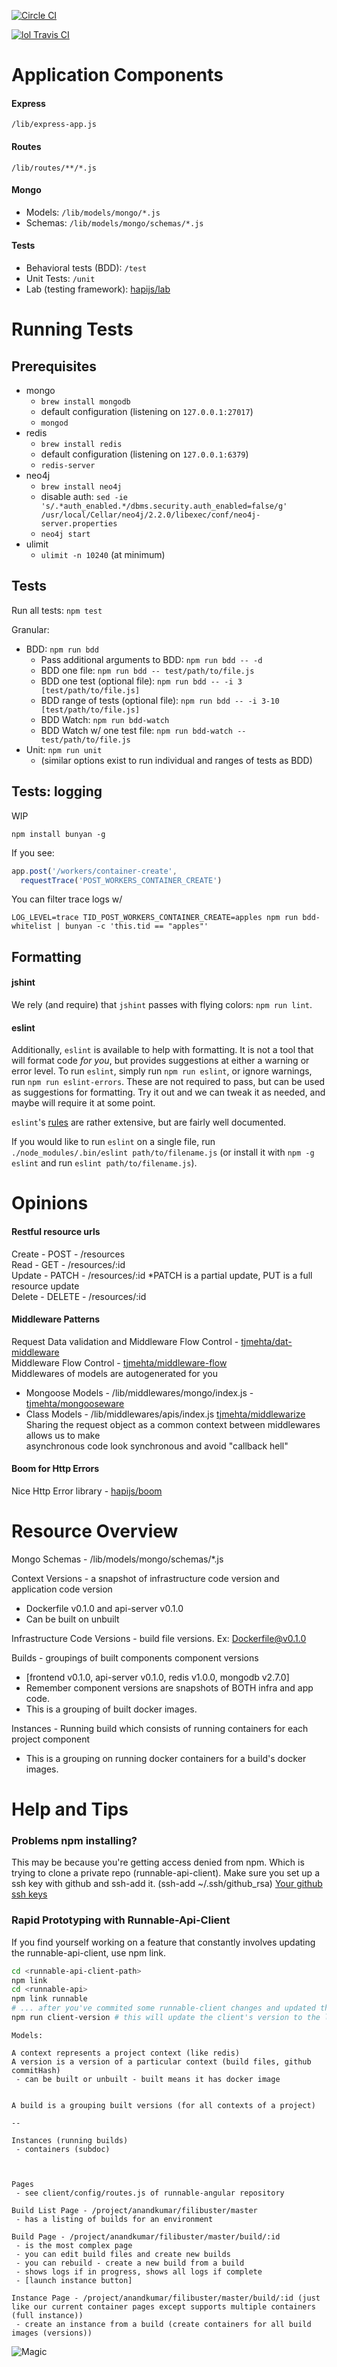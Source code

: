 [![Circle CI](https://circleci.com/gh/CodeNow/api.svg?style=svg&circle-token=15c68bfd7d9ca99637f0c5a6e05505366f5d9fd3)](https://circleci.com/gh/CodeNow/api)

[![lol Travis CI](https://magnum.travis-ci.com/CodeNow/api.svg?token=CEnbe3bPEVFTjYa2MCtJ&branch=master)](https://magnum.travis-ci.com/CodeNow/api)

# Application Components

#### Express

`/lib/express-app.js`

#### Routes

`/lib/routes/**/*.js`

#### Mongo

- Models: `/lib/models/mongo/*.js`
- Schemas: `/lib/models/mongo/schemas/*.js`

#### Tests

- Behavioral tests (BDD): `/test`
- Unit Tests: `/unit`
- Lab (testing framework): [hapijs/lab](https://github.com/hapijs/lab)

# Running Tests

## Prerequisites

- mongo
  - `brew install mongodb`
  - default configuration (listening on `127.0.0.1:27017`)
  - `mongod`
- redis
  - `brew install redis`
  - default configuration (listening on `127.0.0.1:6379`)
  - `redis-server`
- neo4j
  - `brew install neo4j`
  - disable auth: `sed -ie 's/.*auth_enabled.*/dbms.security.auth_enabled=false/g' /usr/local/Cellar/neo4j/2.2.0/libexec/conf/neo4j-server.properties`
  - `neo4j start`
- ulimit
  - `ulimit -n 10240` (at minimum)

## Tests

Run all tests: `npm test`

Granular:

- BDD: `npm run bdd`
  - Pass additional arguments to BDD: `npm run bdd -- -d`
  - BDD one file: `npm run bdd -- test/path/to/file.js`
  - BDD one test (optional file): `npm run bdd -- -i 3 [test/path/to/file.js]`
  - BDD range of tests (optional file): `npm run bdd -- -i 3-10 [test/path/to/file.js]`
  - BDD Watch: `npm run bdd-watch`
  - BDD Watch w/ one test file: `npm run bdd-watch -- test/path/to/file.js`
- Unit: `npm run unit`
  - (similar options exist to run individual and ranges of tests as BDD)

## Tests: logging
WIP

`npm install bunyan -g`

If you see:  
```js
app.post('/workers/container-create',
  requestTrace('POST_WORKERS_CONTAINER_CREATE')
```

You can filter trace logs w/
```
LOG_LEVEL=trace TID_POST_WORKERS_CONTAINER_CREATE=apples npm run bdd-whitelist | bunyan -c 'this.tid == "apples"'
```

## Formatting

#### jshint

We rely (and require) that `jshint` passes with flying colors: `npm run lint`.

#### eslint

Additionally, `eslint` is available to help with formatting. It is not a tool that will format code _for you_, but provides suggestions at either a warning or error level. To run `eslint`, simply run `npm run eslint`, or ignore warnings, run `npm run eslint-errors`. These are not required to pass, but can be used as suggestions for formatting. Try it out and we can tweak it as needed, and maybe will require it at some point.

`eslint`'s [rules](http://eslint.org/docs/rules/) are rather extensive, but are fairly well documented.

If you would like to run `eslint` on a single file, run `./node_modules/.bin/eslint path/to/filename.js` (or install it with `npm -g eslint` and run `eslint path/to/filename.js`).

# Opinions

#### Restful resource urls

Create - POST   - /resources  
Read   - GET    - /resources/:id  
Update - PATCH  - /resources/:id  *PATCH is a partial update, PUT is a full resource update  
Delete - DELETE - /resources/:id  

#### Middleware Patterns

Request Data validation and Middleware Flow Control -   [tjmehta/dat-middleware](https://github.com/tjmehta/dat-middleware)  
Middleware Flow Control - [tjmehta/middleware-flow](https://github.com/tjmehta/middleware-flow)  
Middlewares of models are autogenerated for you  
* Mongoose Models - /lib/middlewares/mongo/index.js -   [tjmehta/mongooseware](https://github.com/tjmehta/mongooseware)  
* Class Models - /lib/middlewares/apis/index.js [tjmehta/middlewarize](https://github.com/tjmehta/middlewarize)  
Sharing the request object as a common context between middlewares allows us to make  
asynchronous code look synchronous and avoid "callback hell"  


#### Boom for Http Errors

Nice Http Error library - [hapijs/boom](https://github.com/hapijs/boom)

# Resource Overview

Mongo Schemas - /lib/models/mongo/schemas/*.js

Context Versions - a snapshot of infrastructure code version and application code version
* Dockerfile v0.1.0 and api-server v0.1.0
* Can be built on unbuilt

Infrastructure Code Versions - build file versions. Ex: Dockerfile@v0.1.0

Builds - groupings of built components component versions
* [frontend v0.1.0, api-server v0.1.0, redis v1.0.0, mongodb v2.7.0]
* Remember component versions are snapshots of BOTH infra and app code.
* This is a grouping of built docker images.

Instances - Running build which consists of running containers for each project component
* This is a grouping on running docker containers for a build's docker images.


# Help and Tips

### Problems npm installing?

This may be because you're getting access denied from npm. Which is trying to clone a private repo (runnable-api-client). Make sure you set up a ssh key with github and ssh-add it. (ssh-add ~/.ssh/github_rsa)
[Your github ssh keys](https://github.com/settings/ssh)

### Rapid Prototyping with Runnable-Api-Client

If you find yourself working on a feature that constantly involves updating the runnable-api-client, use npm link.
```bash
cd <runnable-api-client-path>
npm link
cd <runnable-api>
npm link runnable
# ... after you've commited some runnable-client changes and updated the version
npm run client-version # this will update the client's version to the latest in the package.json - remember to commit it.
```
```
Models:

A context represents a project context (like redis)
A version is a version of a particular context (build files, github commitHash)
 - can be built or unbuilt - built means it has docker image


A build is a grouping built versions (for all contexts of a project)

--

Instances (running builds)
 - containers (subdoc)



Pages
 - see client/config/routes.js of runnable-angular repository

Build List Page - /project/anandkumar/filibuster/master
 - has a listing of builds for an environment

Build Page - /project/anandkumar/filibuster/master/build/:id
 - is the most complex page
 - you can edit build files and create new builds
 - you can rebuild - create a new build from a build
 - shows logs if in progress, shows all logs if complete
 - [launch instance button]

Instance Page - /project/anandkumar/filibuster/master/build/:id (just like our current container pages except supports multiple containers (full instance))
 - create an instance from a build (create containers for all build images (versions))
```

![Magic](https://s3.amazonaws.com/uploads.hipchat.com/31372/651154/nARA3Q63eW1j5WV/2014-07-04-14-45-39%20%281%29.png)
